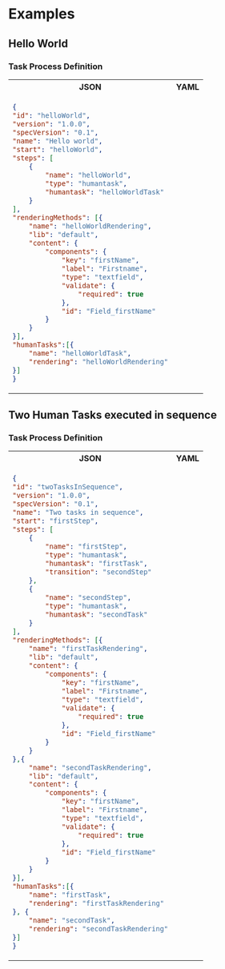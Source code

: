 # Examples

## Hello World

### Task Process Definition

<table>
<tr>
    <th>JSON</th>
    <th>YAML</th>
</tr>
<tr>
<td valign="top">

```json
{
"id": "helloWorld",
"version": "1.0.0",
"specVersion": "0.1",
"name": "Hello world",
"start": "helloWorld",
"steps": [
	{
		"name": "helloWorld",
		"type": "humantask",
		"humantask": "helloWorldTask"
	}
],
"renderingMethods": [{
	"name": "helloWorldRendering",
	"lib": "default",
	"content": {
		"components": {
			"key": "firstName",
			"label": "Firstname",
			"type": "textfield",
			"validate": {
				"required": true
			},
			"id": "Field_firstName"
		}
	}
}],
"humanTasks":[{
	"name": "helloWorldTask",
	"rendering": "helloWorldRendering"
}]
}
```

</td>
<td valign="top">			
</td>
</tr>
</table>

## Two Human Tasks executed in sequence

### Task Process Definition

<table>
<tr>
    <th>JSON</th>
    <th>YAML</th>
</tr>
<tr>
<td valign="top">

```json
{
"id": "twoTasksInSequence",
"version": "1.0.0",
"specVersion": "0.1",
"name": "Two tasks in sequence",
"start": "firstStep",
"steps": [
	{
		"name": "firstStep",
		"type": "humantask",
		"humantask": "firstTask",
		"transition": "secondStep"
	},
	{
		"name": "secondStep",
		"type": "humantask",
		"humantask": "secondTask"
	}
],
"renderingMethods": [{
	"name": "firstTaskRendering",
	"lib": "default",
	"content": {
		"components": {
			"key": "firstName",
			"label": "Firstname",
			"type": "textfield",
			"validate": {
				"required": true
			},
			"id": "Field_firstName"
		}
	}
},{
	"name": "secondTaskRendering",
	"lib": "default",
	"content": {
		"components": {
			"key": "firstName",
			"label": "Firstname",
			"type": "textfield",
			"validate": {
				"required": true
			},
			"id": "Field_firstName"
		}
	}
}],
"humanTasks":[{
	"name": "firstTask",
	"rendering": "firstTaskRendering"
}, {
	"name": "secondTask",
	"rendering": "secondTaskRendering"
}]
}
```

</td>
<td valign="top">			
</td>
</tr>
</table>